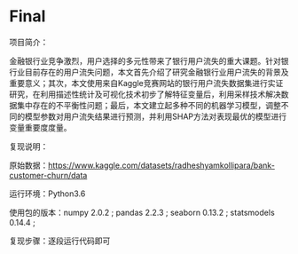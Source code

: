 # Final
项目简介：

金融银行业竞争激烈，用户选择的多元性带来了银行用户流失的重大课题。针对银行业目前存在的用户流失问题，本文首先介绍了研究金融银行业用户流失的背景及重要意义；其次，本文使用来自Kaggle竞赛网站的银行用户流失数据集进行实证研究，在利用描述性统计及可视化技术初步了解特征变量后，利用采样技术解决数据集中存在的不平衡性问题；最后，本文建立起多种不同的机器学习模型，调整不同的模型参数对用户流失结果进行预测，并利用SHAP方法对表现最优的模型进行变量重要度度量。

复现说明：

原始数据：https://www.kaggle.com/datasets/radheshyamkollipara/bank-customer-churn/data

运行环境：Python3.6

使用包的版本：numpy 2.0.2 ; pandas 2.2.3 ; seaborn 0.13.2 ; statsmodels 0.14.4 ; 

复现步骤：逐段运行代码即可
